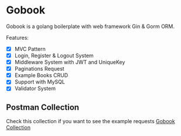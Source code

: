 # Gobook
Gobook is a golang boilerplate with web framework Gin & Gorm ORM.

Features:
- [x] MVC Pattern
- [x] Login, Register & Logout System
- [x] Middleware System with JWT and UniqueKey
- [x] Paginations Request
- [x] Example Books CRUD
- [x] Support with MySQL
- [x] Validator System

## Postman Collection
Check this collection if you want to see the example requests
[Gobook Collection](https://documenter.getpostman.com/view/3808786/SzYevFGV "Gobook Collection")